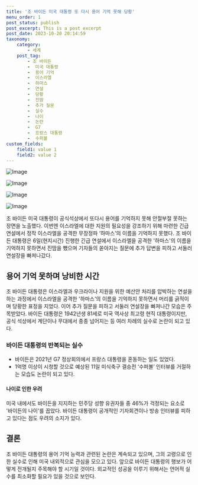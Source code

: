 ```yaml
---
title: '조 바이든 미국 대통령 또 다시 용어 기억 못해 당황'
menu_order: 1
post_status: publish
post_excerpt: This is a post excerpt
post_date: 2023-10-20 20:14:59
taxonomy:
    category:
        - 세계
    post_tag:
        - 조 바이든
        -  미국 대통령
        -  용어 기억
        -  이스라엘
        -  하마스
        -  연설
        -  당황
        -  진땀
        -  추가 질문
        -  실수
        -  나이
        -  논란
        -  G7
        -  프랑스 대통령
        -  수퍼볼
custom_fields:
    field1: value 1
    field2: value 2
---
```


![Image](https://imgnews.pstatic.net/image/025/2024/02/07/0003340227_001_20240207135801049.jpg?type=w647)

![Image](https://imgnews.pstatic.net/image/025/2024/02/07/0003340227_002_20240207135801107.jpg?type=w647)

![Image](https://imgnews.pstatic.net/image/025/2024/02/07/0003340227_003_20240207135801143.jpg?type=w647)

![Image](https://imgnews.pstatic.net/image/025/2024/02/07/0003340227_004_20240207135801202.jpg?type=w647)


조 바이든 미국 대통령이 공식석상에서 또다시 용어를 기억하지 못해 안절부절 못하는 장면을 노출했다. 이번엔 이스라엘에 대한 지원의 필요성을 강조하기 위해 마련한 긴급 연설에서 정작 이스라엘을 공격한 무장정파 ‘하마스’의 이름을 기억하지 못했다. 조 바이든 대통령은 6일(현지시간) 진행한 긴급 연설에서 이스라엘을 공격한 '하마스'의 이름을 기억하지 못하면서 진땀을 뺐으며 기자들의 쏟아지는 질문에 추가 답변을 피하고 서둘러 연설장을 빠져나갔다.   

## 용어 기억 못하며 낭비한 시간
조 바이든 대통령은 이스라엘과 우크라이나 지원을 위한 예산안 처리를 압박하는 연설을 하는 과정에서 이스라엘을 공격한 '하마스'의 이름을 기억하지 못하면서 머리를 긁적이며 당황한 표정을 지었다. 이어 추가 질문을 피하고 서둘러 연설장을 빠져나간 모습은 주목받았다. 바이든 대통령은 1942년생 81세로 미국 역사상 최고령 현직 대통령이지만, 공식 석상에서 계단이나 무대에서 종종 넘어지는 등 여러 차례의 실수로 논란이 되고 있다.

### 바이든 대통령의 반복되는 실수
- 바이든은 2021년 G7 정상회의에서 프랑스 대통령을 혼동하는 일도 있었다. 
- 1억명 이상이 시청할 것으로 예상된 11일 미식축구 결승전 ‘수퍼볼’ 인터뷰를 거절하는 모습도 논란이 되고 있다.

#### 나이로 인한 우려
미국 내에서도 바이든을 지지하는 민주당 성향 유권자들 중 46%가 걱정되는 요소로 '바이든의 나이'를 꼽았다. 바이든 대통령이 공개적인 기자회견이나 방송 인터뷰를 피하고 있다는 점도 우려의 소지가 있다.

## 결론
조 바이든 대통령의 용어 기억 능력과 관련된 논란은 계속되고 있으며, 그의 고령으로 인한 실수로 인해 미국 내외적으로 관심을 모으고 있다. 앞으로 바이든 대통령의 행보가 어떻게 전개될지 주목해야 할 시기일 것이다. 외교적인 성공을 이루기 위해서는 언어적 실수를 최소화할 필요가 있을 것으로 보인다.

